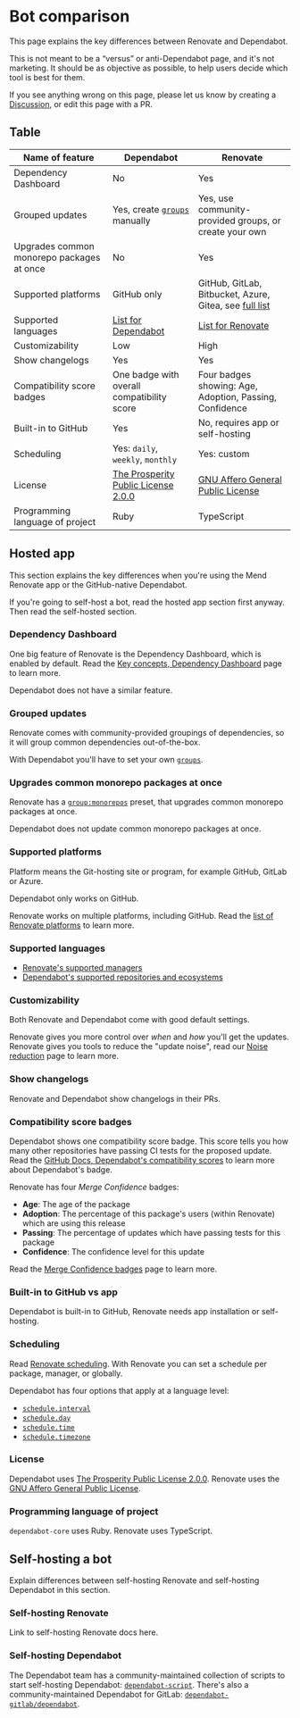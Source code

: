 # Bot comparison

This page explains the key differences between Renovate and Dependabot.

This is not meant to be a “versus” or anti-Dependabot page, and it's not marketing.
It should be as objective as possible, to help users decide which tool is best for them.

If you see anything wrong on this page, please let us know by creating a [Discussion](https://github.com/renovatebot/renovate/discussions), or edit this page with a PR.

## Table

| Name of feature                           | Dependabot                                                                                                                                                                   | Renovate                                                                                                 |
| ----------------------------------------- | ---------------------------------------------------------------------------------------------------------------------------------------------------------------------------- | -------------------------------------------------------------------------------------------------------- |
| Dependency Dashboard                      | No                                                                                                                                                                           | Yes                                                                                                      |
| Grouped updates                           | Yes, create [`groups`](https://docs.github.com/en/code-security/dependabot/dependabot-version-updates/configuration-options-for-the-dependabot.yml-file#groups) manually     | Yes, use community-provided groups, or create your own                                                   |
| Upgrades common monorepo packages at once | No                                                                                                                                                                           | Yes                                                                                                      |
| Supported platforms                       | GitHub only                                                                                                                                                                  | GitHub, GitLab, Bitbucket, Azure, Gitea, see [full list](https://docs.renovatebot.com/modules/platform/) |
| Supported languages                       | [List for Dependabot](https://docs.github.com/en/code-security/dependabot/dependabot-version-updates/about-dependabot-version-updates#supported-repositories-and-ecosystems) | [List for Renovate](https://docs.renovatebot.com/modules/manager/)                                       |
| Customizability                           | Low                                                                                                                                                                          | High                                                                                                     |
| Show changelogs                           | Yes                                                                                                                                                                          | Yes                                                                                                      |
| Compatibility score badges                | One badge with overall compatibility score                                                                                                                                   | Four badges showing: Age, Adoption, Passing, Confidence                                                  |
| Built-in to GitHub                        | Yes                                                                                                                                                                          | No, requires app or self-hosting                                                                         |
| Scheduling                                | Yes: `daily`, `weekly`, `monthly`                                                                                                                                            | Yes: custom                                                                                              |
| License                                   | [The Prosperity Public License 2.0.0](https://github.com/dependabot/dependabot-core/blob/main/LICENSE)                                                                       | [GNU Affero General Public License](https://github.com/renovatebot/renovate/blob/main/license)           |
| Programming language of project           | Ruby                                                                                                                                                                         | TypeScript                                                                                               |

## Hosted app

This section explains the key differences when you're using the Mend Renovate app or the GitHub-native Dependabot.

If you're going to self-host a bot, read the hosted app section first anyway.
Then read the self-hosted section.

### Dependency Dashboard

One big feature of Renovate is the Dependency Dashboard, which is enabled by default.
Read the [Key concepts, Dependency Dashboard](https://docs.renovatebot.com/key-concepts/dashboard/) page to learn more.

Dependabot does not have a similar feature.

### Grouped updates

Renovate comes with community-provided groupings of dependencies, so it will group common dependencies out-of-the-box.

With Dependabot you'll have to set your own [`groups`](https://docs.github.com/en/code-security/dependabot/dependabot-version-updates/configuration-options-for-the-dependabot.yml-file#groups).

### Upgrades common monorepo packages at once

Renovate has a [`group:monorepos`](https://docs.renovatebot.com/presets-group/#groupmonorepos) preset, that upgrades common monorepo packages at once.

Dependabot does not update common monorepo packages at once.

### Supported platforms

Platform means the Git-hosting site or program, for example GitHub, GitLab or Azure.

Dependabot only works on GitHub.

Renovate works on multiple platforms, including GitHub.
Read the [list of Renovate platforms](https://docs.renovatebot.com/modules/platform/) to learn more.

### Supported languages

- [Renovate's supported managers](https://docs.renovatebot.com/modules/manager/)
- [Dependabot's supported repositories and ecosystems](https://docs.github.com/en/code-security/dependabot/dependabot-version-updates/about-dependabot-version-updates#supported-repositories-and-ecosystems)

### Customizability

Both Renovate and Dependabot come with good default settings.

Renovate gives you more control over _when_ and _how_ you'll get the updates.
Renovate gives you tools to reduce the "update noise", read our [Noise reduction](https://docs.renovatebot.com/noise-reduction/) page to learn more.

### Show changelogs

Renovate and Dependabot show changelogs in their PRs.

### Compatibility score badges

Dependabot shows one compatibility score badge.
This score tells you how many other repositories have passing CI tests for the proposed update.
Read the [GitHub Docs, Dependabot's compatibility scores](https://docs.github.com/en/code-security/dependabot/dependabot-security-updates/about-dependabot-security-updates#about-compatibility-scores) to learn more about Dependabot's badge.

Renovate has four _Merge Confidence_ badges:

- **Age**: The age of the package
- **Adoption**: The percentage of this package's users (within Renovate) which are using this release
- **Passing**: The percentage of updates which have passing tests for this package
- **Confidence**: The confidence level for this update

Read the [Merge Confidence badges](https://docs.renovatebot.com/merge-confidence/) page to learn more.

### Built-in to GitHub vs app

Dependabot is built-in to GitHub, Renovate needs app installation or self-hosting.

### Scheduling

Read [Renovate scheduling](https://docs.renovatebot.com/key-concepts/scheduling/).
With Renovate you can set a schedule per package, manager, or globally.

Dependabot has four options that apply at a language level:

- [`schedule.interval`](https://docs.github.com/en/code-security/dependabot/dependabot-version-updates/configuration-options-for-the-dependabot.yml-file#scheduleinterval)
- [`schedule.day`](https://docs.github.com/en/code-security/dependabot/dependabot-version-updates/configuration-options-for-the-dependabot.yml-file#scheduleday)
- [`schedule.time`](https://docs.github.com/en/code-security/dependabot/dependabot-version-updates/configuration-options-for-the-dependabot.yml-file#scheduletime)
- [`schedule.timezone`](https://docs.github.com/en/code-security/dependabot/dependabot-version-updates/configuration-options-for-the-dependabot.yml-file#scheduletimezone)

### License

Dependabot uses [The Prosperity Public License 2.0.0](https://github.com/dependabot/dependabot-core/blob/main/LICENSE).
Renovate uses the [GNU Affero General Public License](https://github.com/renovatebot/renovate/blob/main/license).

### Programming language of project

`dependabot-core` uses Ruby.
Renovate uses TypeScript.

## Self-hosting a bot

Explain differences between self-hosting Renovate and self-hosting Dependabot in this section.

### Self-hosting Renovate

Link to self-hosting Renovate docs here.

### Self-hosting Dependabot

The Dependabot team has a community-maintained collection of scripts to start self-hosting Dependabot: [`dependabot-script`](https://github.com/dependabot/dependabot-script).
There's also a community-maintained Dependabot for GitLab: [`dependabot-gitlab/dependabot`](https://gitlab.com/dependabot-gitlab/dependabot).
